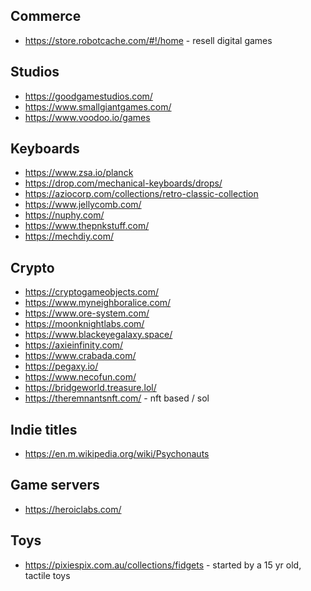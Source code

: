 
## Commerce
* https://store.robotcache.com/#!/home - resell digital games


## Studios
* https://goodgamestudios.com/
* https://www.smallgiantgames.com/
* https://www.voodoo.io/games

## Keyboards
* https://www.zsa.io/planck
* https://drop.com/mechanical-keyboards/drops/
* https://aziocorp.com/collections/retro-classic-collection
* https://www.jellycomb.com/
* https://nuphy.com/
* https://www.thepnkstuff.com/
* https://mechdiy.com/

## Crypto
* https://cryptogameobjects.com/
* https://www.myneighboralice.com/
* https://www.ore-system.com/
* https://moonknightlabs.com/
* https://www.blackeyegalaxy.space/
* https://axieinfinity.com/
* https://www.crabada.com/
* https://pegaxy.io/
* https://www.necofun.com/
* https://bridgeworld.treasure.lol/
* https://theremnantsnft.com/ - nft based / sol 

## Indie titles
* https://en.m.wikipedia.org/wiki/Psychonauts

## Game servers
* https://heroiclabs.com/

## Toys
* https://pixiespix.com.au/collections/fidgets - started by a 15 yr old, tactile toys